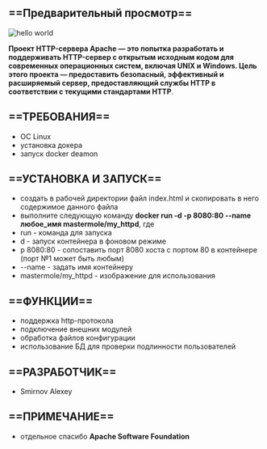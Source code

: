## ==Предварительный просмотр==
![hello world](https://user-images.githubusercontent.com/95876810/153070602-1239f759-b580-4704-b4d9-0947affb73b9.jpg)

**Проект HTTP-сервера Apache — это попытка разработать и поддерживать HTTP-сервер с открытым исходным кодом для современных операционных систем, включая UNIX и Windows. Цель этого проекта — предоставить безопасный, эффективный и расширяемый сервер, предоставляющий службы HTTP в соответствии с текущими стандартами HTTP**.

## ==ТРЕБОВАНИЯ==
- OC Linux
- установка докера
- запуск docker deamon
## ==УСТАНОВКА И ЗАПУСК==
- создать в рабочей директории файл index.html и скопировать в него содержимое данного файла
- выполните следующую команду
**docker run -d -p 8080:80 --name любое_имя mastermole/my_httpd**, где 
- run - команда для запуска
- d - запуск контейнера в фоновом режиме
- p 8080:80 - сопоставить порт 8080 хоста с портом 80 в контейнере (порт №1 может быть любым)
- --name - задать имя контейнеру
- mastermole/my_httpd - изображение для использования
## ==ФУНКЦИИ==
- поддержка http-протокола
- подключение внешних модулей
- обработка файлов конфигурации
- использование БД для проверки подлинности пользователей
## ==РАЗРАБОТЧИК==
- Smirnov Alexey
## ==ПРИМЕЧАНИЕ==
- отдельное спасибо **Apache Software Foundation**